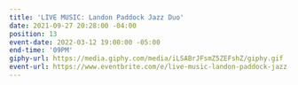 ```yaml
---
title: 'LIVE MUSIC: Landon Paddock Jazz Duo'
date: 2021-09-27 20:28:00 -04:00
position: 13
event-date: 2022-03-12 19:00:00 -05:00
end-time: '09PM'
giphy-url: https://media.giphy.com/media/iLSABrJFsmZ5ZEFshZ/giphy.gif
event-url: https://www.eventbrite.com/e/live-music-landon-paddock-jazz-duo-tickets-265158946547
---
```


